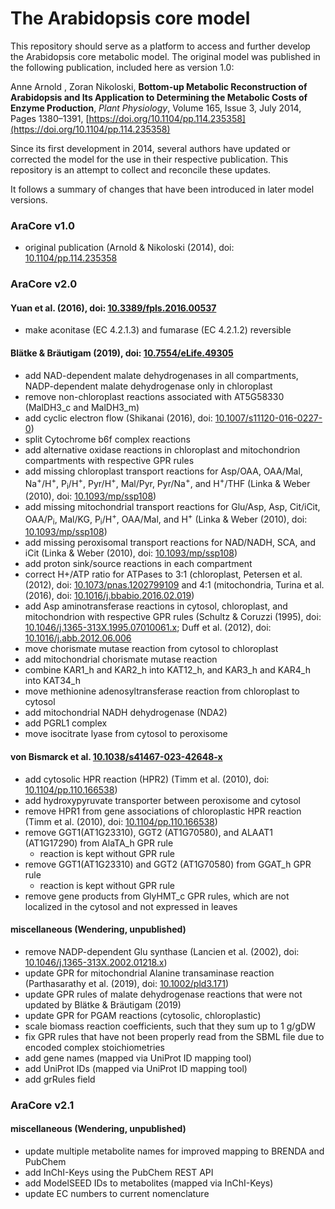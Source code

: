 
# The Arabidopsis core model

This repository should serve as a platform to access and further develop the Arabidopsis core metabolic model. The original model was published in the following publication, included here as version 1.0:

Anne Arnold , Zoran Nikoloski, **Bottom-up Metabolic Reconstruction of Arabidopsis and Its Application to Determining the Metabolic Costs of Enzyme Production**, _Plant Physiology_, Volume 165, Issue 3, July 2014, Pages 1380–1391, [https://doi.org/10.1104/pp.114.235358](https://doi.org/10.1104/pp.114.235358)

Since its first development in 2014, several authors have updated or corrected the model for the use in their respective publication. This repository is an attempt to collect and reconcile these updates.

It follows a summary of changes that have been introduced in later model versions.


### AraCore v1.0

- original publication (Arnold & Nikoloski (2014), doi: [10.1104/pp.114.235358](https://doi.org/10.1104/pp.114.235358)

### AraCore v2.0

#### Yuan et al. (2016), doi: [10.3389/fpls.2016.00537](https://doi.org/10.3389/fpls.2016.00537)
- make aconitase (EC 4.2.1.3) and fumarase (EC 4.2.1.2) reversible

#### Blätke & Bräutigam (2019), doi: [10.7554/eLife.49305](https://doi.org/10.7554/eLife.49305)
- add NAD-dependent malate dehydrogenases in all compartments, NADP-dependent malate dehydrogenase only in chloroplast
- remove non-chloroplast reactions associated with AT5G58330 (MalDH3_c and MalDH3_m)
- add cyclic electron flow (Shikanai (2016), doi: [10.1007/s11120-016-0227-0](https://doi.org/10.1007/s11120-016-0227-0))
- split Cytochrome b6f complex reactions
- add alternative oxidase reactions in chloroplast and mitochondrion compartments with respective GPR rules
- add missing chloroplast transport reactions for Asp/OAA,  OAA/Mal, Na<sup>+</sup>/H<sup>+</sup>, P<sub>i</sub>/H<sup>+</sup>, Pyr/H<sup>+</sup>, Mal/Pyr, Pyr/Na<sup>+</sup>, and H<sup>+</sup>/THF (Linka & Weber (2010), doi: [10.1093/mp/ssp108](https://doi.org/10.1093/mp/ssp108))
- add missing mitochondrial transport reactions for Glu/Asp, Asp, Cit/iCit, OAA/P<sub>i</sub>, Mal/KG, P<sub>i</sub>/H<sup>+</sup>, OAA/Mal, and H<sup>+</sup> (Linka & Weber (2010), doi: [10.1093/mp/ssp108](https://doi.org/10.1093/mp/ssp108))
- add missing peroxisomal transport reactions for NAD/NADH, SCA, and iCit (Linka & Weber (2010), doi: [10.1093/mp/ssp108](https://doi.org/10.1093/mp/ssp108))
- add proton sink/source reactions in each compartment 
- correct H+/ATP ratio for ATPases to 3:1 (chloroplast, Petersen et al. (2012), doi: [10.1073/pnas.1202799109](https://doi.org/10.1073/pnas.1202799109) and 4:1 (mitochondria, Turina et al. (2016), doi: [10.1016/j.bbabio.2016.02.019](https://doi.org/10.1016/j.bbabio.2016.02.019))
- add Asp aminotransferase reactions in cytosol, chloroplast, and mitochondrion with respective GPR rules (Schultz & Coruzzi (1995), doi: [10.1046/j.1365-313X.1995.07010061.x](https://doi.org/10.1046/j.1365-313X.1995.07010061.x); Duff et al. (2012), doi: [10.1016/j.abb.2012.06.006](https://doi.org/10.1016/j.abb.2012.06.006)
- move chorismate mutase reaction from cytosol to chloroplast
- add mitochondrial chorismate mutase reaction
- combine KAR1_h and KAR2_h into KAT12_h, and KAR3_h and KAR4_h into KAT34_h
- move methionine adenosyltransferase reaction from chloroplast to cytosol
- add mitochondrial NADH dehydrogenase (NDA2)
- add PGRL1 complex
- move isocitrate lyase from cytosol to peroxisome

#### von Bismarck et al. [10.1038/s41467-023-42648-x](https://doi.org/10.1038/s41467-023-42648-x)
- add cytosolic HPR reaction (HPR2) (Timm et al. (2010), doi: [10.1104/pp.110.166538](https://doi.org/10.1104/pp.110.166538))
- add hydroxypyruvate transporter between peroxisome and cytosol
- remove HPR1 from gene associations of chloroplastic HPR reaction (Timm et al. (2010), doi: [10.1104/pp.110.166538](https://doi.org/10.1104/pp.110.166538)) 
- remove GGT1(AT1G23310), GGT2 (AT1G70580), and ALAAT1 (AT1G17290) from AlaTA_h GPR rule
	+ reaction is kept without GPR rule
- remove GGT1(AT1G23310) and GGT2 (AT1G70580) from GGAT_h GPR rule
	+ reaction is kept without GPR rule
- remove gene products from GlyHMT_c GPR rules, which are not localized in the cytosol and not expressed in leaves

#### miscellaneous (Wendering, unpublished)
- remove NADP-dependent Glu synthase (Lancien et al. (2002), doi: [10.1046/j.1365-313X.2002.01218.x]( https://doi.org/10.1046/j.1365-313X.2002.01218.x))
- update GPR for mitochondrial Alanine transaminase reaction (Parthasarathy et al. (2019), doi: [10.1002/pld3.171](https://doi.org/10.1002/pld3.171))
- update GPR rules of malate dehydrogenase reactions that were not updated by Blätke & Bräutigam (2019)
- update GPR for PGAM reactions (cytosolic, chloroplastic)
- scale biomass reaction coefficients, such that they sum up to 1 g/gDW
- fix GPR rules that have not been properly read from the SBML file due to encoded complex stoichiometries
- add gene names (mapped via UniProt ID mapping tool)
- add UniProt IDs (mapped via UniProt ID mapping tool)
- add grRules field

### AraCore v2.1
#### miscellaneous (Wendering, unpublished)
- update multiple metabolite names for improved mapping to BRENDA and PubChem
- add InChI-Keys using the PubChem REST API
- add ModelSEED IDs to metabolites (mapped via InChI-Keys)
- update EC numbers to current nomenclature
